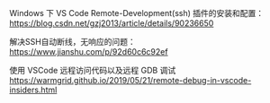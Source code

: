 Windows 下 VS Code Remote-Development(ssh) 插件的安装和配置：
https://blog.csdn.net/gzj2013/article/details/90236650

解决SSH自动断线，无响应的问题：
https://www.jianshu.com/p/92d60c6c92ef

使用 VSCode 远程访问代码以及远程 GDB 调试
https://warmgrid.github.io/2019/05/21/remote-debug-in-vscode-insiders.html

